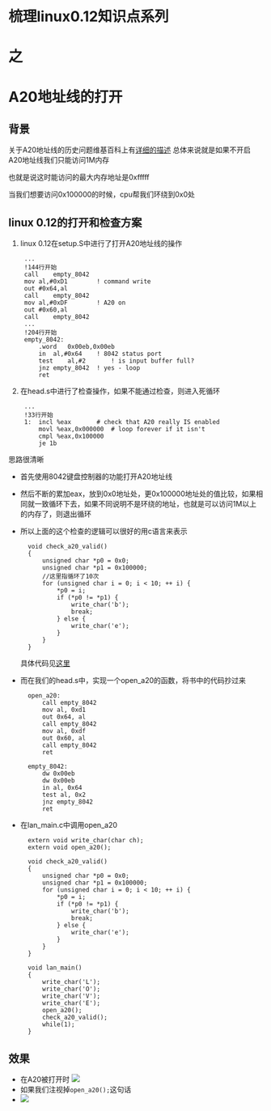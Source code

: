 # 梳理linux0.12知识点系列 
# 之
# A20地址线的打开

## 背景

关于A20地址线的历史问题维基百科上有[详细的描述](https://zh.wikipedia.org/wiki/A20%E6%80%BB%E7%BA%BF)
总体来说就是如果不开启A20地址线我们只能访问1M内存

也就是说这时能访问的最大内存地址是0xfffff

当我们想要访问0x100000的时候，cpu帮我们环绕到0x0处

## linux 0.12的打开和检查方案

1. linux 0.12在setup.S中进行了打开A20地址线的操作

		...
		!144行开始
		call	empty_8042
		mov	al,#0xD1		! command write
		out	#0x64,al
		call	empty_8042
		mov	al,#0xDF		! A20 on
		out	#0x60,al
		call	empty_8042
		...
		!204行开始
		empty_8042:
			.word	0x00eb,0x00eb
			in	al,#0x64	! 8042 status port
			test	al,#2		! is input buffer full?
			jnz	empty_8042	! yes - loop
			ret
		
2. 在head.s中进行了检查操作，如果不能通过检查，则进入死循环

		...
		!33行开始
		1:	incl %eax		# check that A20 really IS enabled
			movl %eax,0x000000	# loop forever if it isn't
			cmpl %eax,0x100000
			je 1b

思路很清晰
	
* 首先使用8042键盘控制器的功能打开A20地址线
* 然后不断的累加eax，放到0x0地址处，更0x100000地址处的值比较，如果相同就一致循环下去，如果不同说明不是环绕的地址，也就是可以访问1M以上的内存了，则退出循环
* 所以上面的这个检查的逻辑可以很好的用c语言来表示


		void check_a20_valid()
		{
		    unsigned char *p0 = 0x0;
		    unsigned char *p1 = 0x100000;
		    //这里指循环了10次
			for (unsigned char i = 0; i < 10; ++ i) {
				*p0 = i;   
				if (*p0 != *p1) {
					write_char('b');
					break;
				} else {
					write_char('e');
				}
			}
		}
	
	具体代码见[这里](https://github.com/freelw/LanOS/tree/master/demos/a20_open)

* 而在我们的head.s中，实现一个open_a20的函数，将书中的代码抄过来
		
		open_a20:
		    call empty_8042
		    mov al, 0xd1
		    out 0x64, al
		    call empty_8042
		    mov al, 0xdf
		    out 0x60, al
		    call empty_8042
		    ret
		
		empty_8042:
		    dw 0x00eb
		    dw 0x00eb
		    in al, 0x64
		    test al, 0x2
		    jnz empty_8042
		    ret
	
* 在lan_main.c中调用open_a20

		extern void write_char(char ch);
		extern void open_a20();
		
		void check_a20_valid()
		{
		    unsigned char *p0 = 0x0;
		    unsigned char *p1 = 0x100000;
			for (unsigned char i = 0; i < 10; ++ i) {
				*p0 = i;   
				if (*p0 != *p1) {
					write_char('b');
					break;
				} else {
					write_char('e');
				}
			}
		}
		
		void lan_main()
		{
			write_char('L');
			write_char('O');
			write_char('V');
			write_char('E');
			open_a20();
			check_a20_valid();
			while(1);
		}

## 效果

* 在A20被打开时
![](https://raw.githubusercontent.com/freelw/LanOS/master/demos/pic/opena20.png)
* 如果我们注视掉`open_a20();`这句话
* ![](https://raw.githubusercontent.com/freelw/LanOS/master/demos/pic/a20notopen.png)

			
	
    